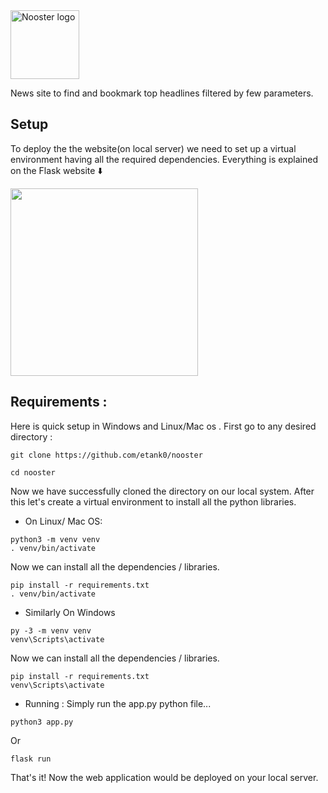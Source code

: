<picture>
  <img alt="Nooster logo" src = "https://github.com/kosspbl/comparatea/blob/main/static/noosterlogo-zoom.png" height = "110px" >
</picture>

News site to find and bookmark top headlines filtered by few parameters.

## Setup
To deploy the the website(on local server) we need to set up a virtual environment having all the required dependencies. Everything is explained on the Flask website :arrow_down:

<a href="https://flask.palletsprojects.com/en/2.2.x/installation/"><img src = "https://user-images.githubusercontent.com/89385145/231574201-a823f3ec-ff4b-47f0-9677-6eb74c020cfd.png" height = "300px"></a>

## Requirements : 
Here is quick setup in Windows and Linux/Mac os . First go to any desired directory : 
```
git clone https://github.com/etank0/nooster
```
```
cd nooster
```
Now we have successfully cloned the directory on our local system.
After this let's create a virtual environment to install all the python libraries.

- On Linux/ Mac OS:
```
python3 -m venv venv
. venv/bin/activate
```
Now we can install all the dependencies / libraries.
```
pip install -r requirements.txt
. venv/bin/activate
```
- Similarly On Windows
```
py -3 -m venv venv
venv\Scripts\activate
```
Now we can install all the dependencies / libraries.
```
pip install -r requirements.txt
venv\Scripts\activate
```
- Running :
Simply run the app.py python file...
```
python3 app.py
```
Or
```
flask run
```
That's it! Now the web application would be deployed on your local server.
